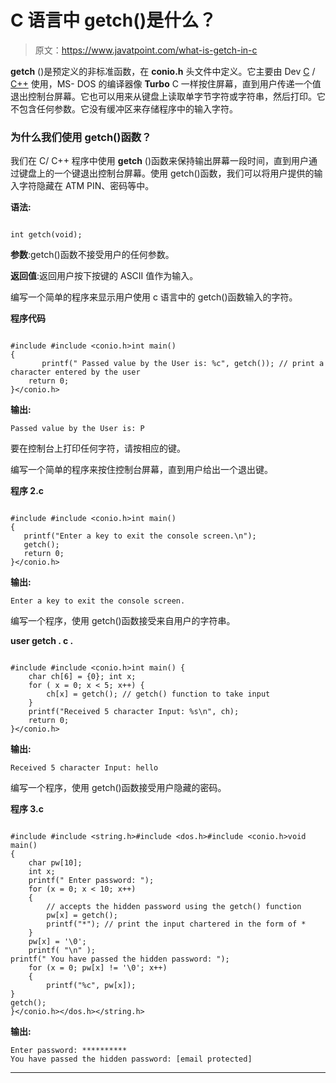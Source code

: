 # C 语言中 getch()是什么？

> 原文：<https://www.javatpoint.com/what-is-getch-in-c>

**getch** ()是预定义的非标准函数，在 **conio.h** 头文件中定义。它主要由 Dev [C](https://www.javatpoint.com/c-programming-language-tutorial) / [C++](https://www.javatpoint.com/cpp-tutorial) 使用，MS- DOS 的编译器像 **Turbo** C 一样按住屏幕，直到用户传递一个值退出控制台屏幕。它也可以用来从键盘上读取单字节字符或字符串，然后打印。它不包含任何参数。它没有缓冲区来存储程序中的输入字符。

### 为什么我们使用 getch()函数？

我们在 C/ C++ 程序中使用 **getch** ()函数来保持输出屏幕一段时间，直到用户通过键盘上的一个键退出控制台屏幕。使用 getch()函数，我们可以将用户提供的输入字符隐藏在 ATM PIN、密码等中。

**语法:**

```

int getch(void);

```

**参数**:getch()函数不接受用户的任何参数。

**返回值**:返回用户按下按键的 ASCII 值作为输入。

编写一个简单的程序来显示用户使用 c 语言中的 getch()函数输入的字符。

**程序代码**

```

#include #include <conio.h>int main()
{
       printf(" Passed value by the User is: %c", getch()); // print a character entered by the user
	return 0;
}</conio.h> 
```

**输出:**

```
Passed value by the User is: P

```

要在控制台上打印任何字符，请按相应的键。

编写一个简单的程序来按住控制台屏幕，直到用户给出一个退出键。

**程序 2.c**

```

#include #include <conio.h>int main()
{
   printf("Enter a key to exit the console screen.\n");
   getch(); 
   return 0;
}</conio.h> 
```

**输出:**

```
Enter a key to exit the console screen.

```

编写一个程序，使用 getch()函数接受来自用户的字符串。

**user getch . c .**

```

#include #include <conio.h>int main() {    
    char ch[6] = {0}; int x;
    for ( x = 0; x < 5; x++) {
        ch[x] = getch(); // getch() function to take input
    }
    printf("Received 5 character Input: %s\n", ch);
    return 0;
}</conio.h> 
```

**输出:**

```
Received 5 character Input: hello

```

编写一个程序，使用 getch()函数接受用户隐藏的密码。

**程序 3.c**

```

#include #include <string.h>#include <dos.h>#include <conio.h>void main()
{
	char pw[10];
	int x;
	printf(" Enter password: ");
	for (x = 0; x < 10; x++)
	{
		// accepts the hidden password using the getch() function
		pw[x] = getch();
		printf("*"); // print the input chartered in the form of *
	}
	pw[x] = '\0';
	printf( "\n" );
printf(" You have passed the hidden password: ");
	for (x = 0; pw[x] != '\0'; x++)
	{
		printf("%c", pw[x]);
}
getch();
}</conio.h></dos.h></string.h> 
```

**输出:**

```
Enter password: **********
You have passed the hidden password: [email protected]

```

* * *
